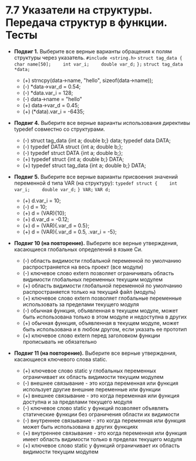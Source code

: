 # 7.7 Указатели на структуры. Передача структур в функции. Тесты

* **Подвиг 1.** Выберите все верные варианты обращения к полям структуры через указатель.
```#include <string.h>```
```struct tag_data {```
```    char name[50];```
```    int var_i;```
```    double var_d;```
```};```
```struct tag_data *data;```
  * (+) strncpy(data->name, "hello", sizeof(data->name));
  * (-) *data->var_d = 0.54;
  * (-) *data.var_i = 128;
  * (-) data->name = "hello"
  * (+) data->var_d = 0.45;
  * (+) (*data).var_i = -6435;

* **Подвиг 4.** Выберите все верные варианты использования директивы typedef совместно со структурами.
  * (-) struct tag_data {int a; double b;} data; typedef data DATA;
  * (-) typedef DATA struct {int a; double b;};
  * (-) typedef struct DATA {int a; double b;};
  * (+) typedef struct {int a; double b;} DATA;
  * (+) typedef struct tag_data {int a; double b;} DATA;

* **Подвиг 5.** Выберите все верные варианты присвоения значений переменной d типа VAR (на структуру):
```typedef struct {```
```    int var_i;```
```    double var_d;```
```} VAR;```
```VAR d;```
  * (+) d.var_i = 10;
  * (-) d = 10;
  * (+) d = (VAR){10};
  * (+) d.var_d = -0.12;
  * (+) d = (VAR){.var_d = 0.5};
  * (+) d = (VAR){.var_d = 0.5, .var_i = -5};

* **Подвиг 10 (на повторение).** Выберите все верные утверждения, касающиеся глобальных определений в языке Си.
  * (-) область видимости глобальной переменной по умолчанию распространяется на весь проект (все модули)
  * (-) ключевое слово extern позволяет ограничивать область видимости глобальных переменных текущим модулем
  * (+) область видимости глобальной переменной по умолчанию распространяется только на текущий файл (модуль)
  * (+) ключевое слово extern позволяет глобальные переменные использовать за пределами текущего модуля
  * (-) обычная функция, объявленная в текущем модуле, может быть использована только в этом модуле и недоступна в других
  * (+) обычная функция, объявленная в текущем модуле, может быть использована и в любом другом, если указать ее прототип
  * (+) ключевое слово extern перед заголовком функции прописывать не обязательно

* **Подвиг 11 (на повторение).** Выберите все верные утверждения, касающиеся ключевого слова static.
  * (+) ключевое слово static у глобальных переменных ограничивает их область видимости текущим модулем
  * (-) внешнее связывание - это когда переменная или функция использует другие внешние переменные или функции
  * (+) внешнее связывание - это когда переменная или функция доступна и за пределами текущего модуля
  * (-) ключевое слово static у функций позволяет объявлять статические функции без ограничения области их видимости
  * (-) внутреннее связывание - это когда переменная или функция может быть использована в других функциях
  * (+) внутреннее связывание - это когда переменная или функция имеет область видимости только в пределах текущего модуля
  * (+) ключевое слово static у функций ограничивает их область видимости текущим модулем